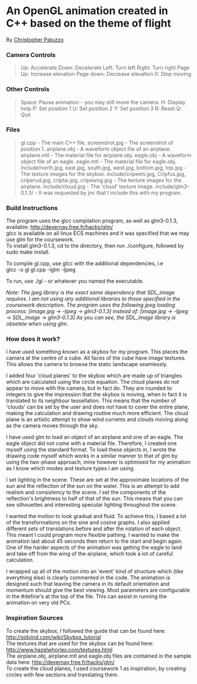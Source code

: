 # An OpenGL animation created in C++ based on the theme of flight

By [Christopher Patuzzo](http://chris.patuzzo.co.uk/)


### Camera Controls

> Up: Accelerate
> Down: Decelerate
> Left: Turn left
> Right: Turn right
> Page Up: Increase elevation
> Page down: Decrease elevation
> 0: Stop moving

### Other Controls

> Space: Pause animation - you may still move the camera.
> H: Display help
> P: Set position 1
> U: Set position 2
> Y: Set position 3
> R: Reset
> Q: Quit

### Files

> gl.cpp - The main C++ file.
> screenshot.jpg - The screenshot of position 1.
> airplane.obj - A waveform object file of an airplane.
> airplane.mtl - The material file for airplane.obj.
> eagle.obj - A waveform object file of an eagle.
> eagle.mtl - The material file for eagle.obj.
> include/north.jpg, east.jpg, south.jpg, west.jpg, bottom.jpg, top.jpg - The texture images for the skybox.
> include/cripeelv.jpg, Cripfus.jpg, criperud.jpg, criptai.jpg, cripewng.jpg - The texture images for the airplane.
> include/cloud.jpg - The 'cloud' texture image.
> include/glm3-0.1.3/ - It was requested by jnc that I include this with my program.

### Build Instructions

The program uses the glcc compilation program, as well as glm3-0.1.3, available: http://devernay.free.fr/hacks/glm/  
glcc is available on all linux ECS machines and it was specified that we may use glm for the coursework.  
To install glm3-0.1.3, cd to the directory, then run ./configure, followed by sudo make install.  

To compile gl.cpp, use glcc with the additional dependencies, i.e  
	glcc -o gl gl.cpp -lglm -ljpeg  

To run, use ./gl - or whatever you named the executable.  

*Note: The jpeg library is the exact same dependency that SDL_image requires. I am not using any additional libraries to those specified in the coursework description. The program uses the following jpeg loading process: [image.jpg -> -ljpeg -> glm3-0.1.3] instead of: [image.jpg -> -ljpeg -> SDL_image -> glm3-0.1.3] As you can see, the SDL_image library is obselete when using glm.*  

### How does it work?

I have used something known as a skybox for my program. This places the camera at the centre of a cube. All faces of the cube have image textures. This allows the camera to browse the static landscape seamlessly.  

I added four 'cloud planes' to the skybox which are made up of triangles which are calculated using the circle equation. The cloud planes do not appear to move with the camera, but in fact do. They are rounded to integers to give the impression that the skybox is moving, when in fact it is translated to its neighbour tessellation. This means that the number of 'clouds' can be set by the user and does not have to cover the entire plane, making the calculation and drawing routine much more efficient. The cloud plane is an artistic attempt to show wind currents and clouds moving along as the camera moves through the sky.  

I have used glm to load an object of an airplane and one of an eagle. The eagle object did not come with a material file. Therefore, I created one myself using the standard format. To load these objects in, I wrote the drawing code myself which works in a similar manner to that of glm by using the two-phase approach, mine however is optimised for my animation as I know which modes and texture types I am using.  

I set lighting in the scene. These are set at the approximate locations of the sun and the reflection of the sun on the water. This is an attempt to add realism and consistency to the scene. I set the components of the reflection's brightness to half of that of the sun. This means that you can see silhouettes and interesting specular lighting throughout the scene.  

I wanted the motion to look gradual and fluid. To achieve this, I based a lot of the transformations on the sine and cosine graphs. I also applied different sets of translations before and after the rotation of each object. This meant I could program more flexible pathing. I wanted to make the animation last about 45 seconds then return to the start and begin again. One of the harder aspects of the animation was getting the eagle to land and take off from the wing of the airplane, which took a lot of careful calculation.  

I wrapped up all of the motion into an 'event' kind of structure which (like everything else) is clearly commented in the code. The animation is designed such that leaving the camera in its default orientation and momentum should give the best viewing. Most parameters are configurable in the #define's at the top of the file. This can assist in running the animation on very old PCs.  


### Inspiration Sources

To create the skybox, I followed the guide that can be found here: http://sidvind.com/wiki/Skybox_tutorial  
The textures that are used for the skybox can be found here: http://www.hazelwhorley.com/textures.html  
The airplane.obj, airplane.mtl and eagle.obj files are contained in the sample data here: http://devernay.free.fr/hacks/glm/  
To create the cloud planes, I used coursework 1 as inspiration, by creating circles with few sections and translating them.
